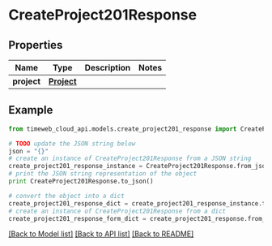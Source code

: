 # CreateProject201Response


## Properties
Name | Type | Description | Notes
------------ | ------------- | ------------- | -------------
**project** | [**Project**](Project.md) |  | 

## Example

```python
from timeweb_cloud_api.models.create_project201_response import CreateProject201Response

# TODO update the JSON string below
json = "{}"
# create an instance of CreateProject201Response from a JSON string
create_project201_response_instance = CreateProject201Response.from_json(json)
# print the JSON string representation of the object
print CreateProject201Response.to_json()

# convert the object into a dict
create_project201_response_dict = create_project201_response_instance.to_dict()
# create an instance of CreateProject201Response from a dict
create_project201_response_form_dict = create_project201_response.from_dict(create_project201_response_dict)
```
[[Back to Model list]](../README.md#documentation-for-models) [[Back to API list]](../README.md#documentation-for-api-endpoints) [[Back to README]](../README.md)


